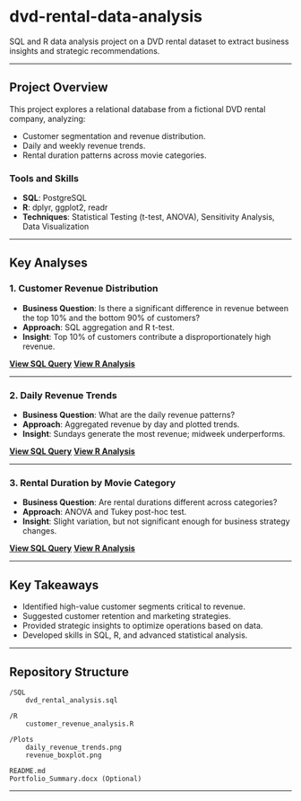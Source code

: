 # dvd-rental-data-analysis
SQL and R data analysis project on a DVD rental dataset to extract business insights and strategic recommendations.

---

## Project Overview

This project explores a relational database from a fictional DVD rental company, analyzing:
- Customer segmentation and revenue distribution.
- Daily and weekly revenue trends.
- Rental duration patterns across movie categories.

### Tools and Skills
- **SQL**: PostgreSQL
- **R**: dplyr, ggplot2, readr
- **Techniques**: Statistical Testing (t-test, ANOVA), Sensitivity Analysis, Data Visualization

---

## Key Analyses

### 1. Customer Revenue Distribution
- **Business Question**: Is there a significant difference in revenue between the top 10% and the bottom 90% of customers?
- **Approach**: SQL aggregation and R t-test.
- **Insight**: Top 10% of customers contribute a disproportionately high revenue.

**[View SQL Query](SQL/dvd_rental_analysis.sql)**
**[View R Analysis](R/customer_revenue_analysis.R)**

---

### 2. Daily Revenue Trends
- **Business Question**: What are the daily revenue patterns?
- **Approach**: Aggregated revenue by day and plotted trends.
- **Insight**: Sundays generate the most revenue; midweek underperforms.

**[View SQL Query](SQL/dvd_rental_analysis.sql)**
**[View R Analysis](R/customer_revenue_analysis.R)**

---

### 3. Rental Duration by Movie Category
- **Business Question**: Are rental durations different across categories?
- **Approach**: ANOVA and Tukey post-hoc test.
- **Insight**: Slight variation, but not significant enough for business strategy changes.

**[View SQL Query](SQL/dvd_rental_analysis.sql)**
**[View R Analysis](R/customer_revenue_analysis.R)**

---

##  Key Takeaways
- Identified high-value customer segments critical to revenue.
- Suggested customer retention and marketing strategies.
- Provided strategic insights to optimize operations based on data.
- Developed skills in SQL, R, and advanced statistical analysis.

---

## Repository Structure

```
/SQL
    dvd_rental_analysis.sql

/R
    customer_revenue_analysis.R

/Plots
    daily_revenue_trends.png
    revenue_boxplot.png

README.md
Portfolio_Summary.docx (Optional)
```

---


